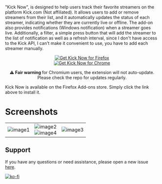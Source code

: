 <p>
"Kick Now", is designed to help users track their favorite streamers on the platform Kick.com (Not affiliated). It allows users to add or remove streamers from their list, and it automatically updates the status of each streamer, indicating whether they are currently live or offline. The add-on also provides notifications (Windows notification) when a streamer goes live. Additionally, a filter, a simple press button that will add the streamer to the list of notification as well as a refresh interval, since I don't have access to the Kick API, I can't make it convenient to use, you have to add each streamer manually.
  
</p>

<p align="center">
  <a href="https://addons.mozilla.org/en-GB/firefox/addon/kick-now/">
  <img src="https://img.shields.io/amo/v/kick-now?label=Download%20Firefox&logo=Firefox-Browser&style=for-the-badge" alt="Get Kick Now for Firefox"></a>
  <br>
  <a href="https://github.com/RoyRiv3r/KickNow/releases/latest"><img src="https://img.shields.io/github/downloads/RoyRiv3r/KickNow/latest/Kick-now-1.7.chromium.zip?style=for-the-badge&logo=GoogleChrome&label=DOWNLOAD%20CHROMIUM&color=blue" alt="Get Kick Now for Chrome"></a>
 <p align="center"><b>⚠️ Fair warning </b> for Chromium users, the extension will not auto-update. Please check the repo for updates regularly.
</p>
</p>



Kick Now is available on the Firefox Add-ons store. Simply click the link above to install it.

# Screenshots 

|   |   |   |
|:-------------------------:|:-------------------------:|:-------------------------:|
| ![image1](https://github.com/RoyRiv3r/KickNow/assets/41067116/0bdb6db9-8fda-440d-afa3-4ea9ce83e0bc) | ![image2](https://github.com/RoyRiv3r/KickNow/assets/41067116/4e98f0af-f2fa-4eae-a332-a013e85caffb)<br>![image4](https://github.com/RoyRiv3r/KickNow/assets/41067116/cba181a8-9fff-4e9c-9606-d59285a6876f) | ![image3](https://github.com/RoyRiv3r/KickNow/assets/41067116/17f7811f-93d0-4fe8-91ce-158cad720f85) |


## Support

If you have any questions or need assistance, please open a new issue [here](https://github.com/RoyRiv3r/KickNow/issues/new).

[![ko-fi](https://ko-fi.com/img/githubbutton_sm.svg)](https://ko-fi.com/royriver)
